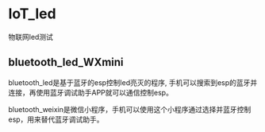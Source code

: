 # IoT_led
物联网led测试

## bluetooth_led_WXmini
bluetooth_led是基于蓝牙的esp控制led亮灭的程序,
手机可以搜索到esp的蓝牙并连接，再使用蓝牙调试助手APP就可以通信控制esp。

bluetooth_weixin是微信小程序，手机可以使用这个小程序通过选择并蓝牙控制esp，用来替代蓝牙调试助手。

## 
